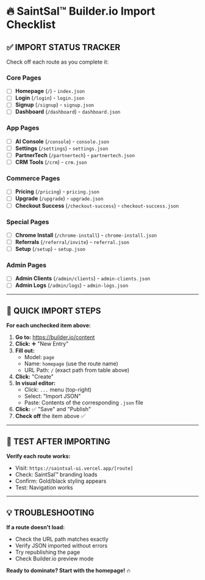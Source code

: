 # 🔥 SaintSal™ Builder.io Import Checklist

## ✅ IMPORT STATUS TRACKER

Check off each route as you complete it:

### Core Pages

- [ ] **Homepage** (`/`) - `index.json`
- [ ] **Login** (`/login`) - `login.json`
- [ ] **Signup** (`/signup`) - `signup.json`
- [ ] **Dashboard** (`/dashboard`) - `dashboard.json`

### App Pages

- [ ] **AI Console** (`/console`) - `console.json`
- [ ] **Settings** (`/settings`) - `settings.json`
- [ ] **PartnerTech** (`/partnertech`) - `partnertech.json`
- [ ] **CRM Tools** (`/crm`) - `crm.json`

### Commerce Pages

- [ ] **Pricing** (`/pricing`) - `pricing.json`
- [ ] **Upgrade** (`/upgrade`) - `upgrade.json`
- [ ] **Checkout Success** (`/checkout-success`) - `checkout-success.json`

### Special Pages

- [ ] **Chrome Install** (`/chrome-install`) - `chrome-install.json`
- [ ] **Referrals** (`/referral/invite`) - `referral.json`
- [ ] **Setup** (`/setup`) - `setup.json`

### Admin Pages

- [ ] **Admin Clients** (`/admin/clients`) - `admin-clients.json`
- [ ] **Admin Logs** (`/admin/logs`) - `admin-logs.json`

---

## 🚀 QUICK IMPORT STEPS

**For each unchecked item above:**

1. **Go to:** https://builder.io/content
2. **Click:** ➕ "New Entry"
3. **Fill out:**
   - Model: `page`
   - Name: `homepage` (use the route name)
   - URL Path: `/` (exact path from table above)
4. **Click:** "Create"
5. **In visual editor:**
   - Click: `...` menu (top-right)
   - Select: "Import JSON"
   - Paste: Contents of the corresponding `.json` file
6. **Click:** ✅ "Save" and "Publish"
7. **Check off** the item above ✅

---

## 🎯 TEST AFTER IMPORTING

**Verify each route works:**

- Visit: `https://saintsal-ui.vercel.app/[route]`
- Check: SaintSal™ branding loads
- Confirm: Gold/black styling appears
- Test: Navigation works

---

## 💡 TROUBLESHOOTING

**If a route doesn't load:**

- Check the URL path matches exactly
- Verify JSON imported without errors
- Try republishing the page
- Check Builder.io preview mode

**Ready to dominate? Start with the homepage!** 🔥
